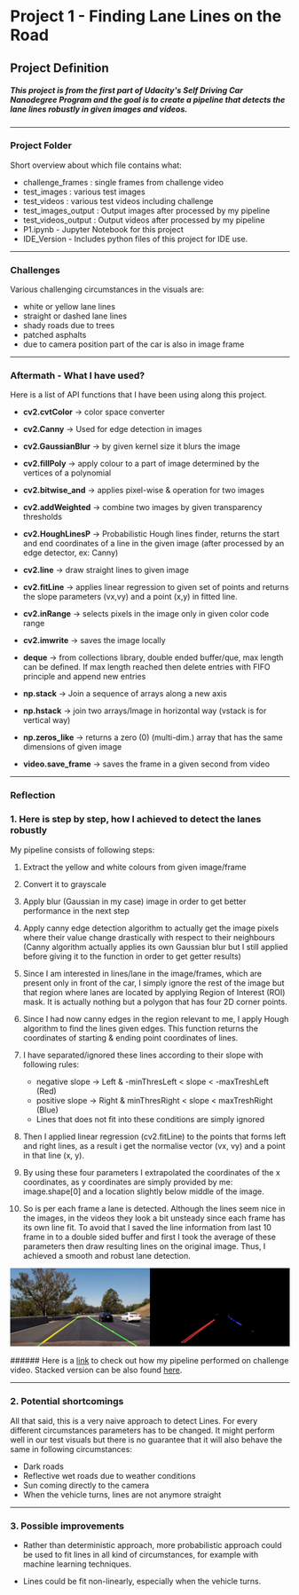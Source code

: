 # **Project 1 - Finding Lane Lines on the Road**

## Project Definition

##### This project is from the first part of Udacity's Self Driving Car Nanodegree Program and the goal is to create a pipeline that detects the lane lines robustly in given images and videos.

---
### Project Folder
Short overview about which file contains what:
* challenge_frames : single frames from challenge video
* test_images : various test images
* test_videos : various test videos including challenge
* test_images_output : Output images after processed by my pipeline
* test_videos_output : Output videos after processed by my pipeline
* P1.ipynb - Jupyter Notebook for this project
* IDE_Version - Includes python files of this project for IDE use.
---

### Challenges
Various challenging circumstances in the visuals are:
* white or yellow lane lines
* straight or dashed lane lines
* shady roads due to trees
* patched asphalts
* due to camera position part of the car is also in image frame

---

### Aftermath - What I have used?

Here is a list of API functions that I have been using along this project.
* **cv2.cvtColor** -> color space converter

* **cv2.Canny** -> Used for edge detection in images

* **cv2.GaussianBlur** -> by given kernel size it blurs the image

* **cv2.fillPoly** -> apply colour to a part of image determined by the vertices of a polynomial

* **cv2.bitwise_and** -> applies pixel-wise & operation for two images

* **cv2.addWeighted** -> combine two images by given transparency thresholds

* **cv2.HoughLinesP** -> Probabilistic Hough lines finder, returns the start and end coordinates of a line in the given image (after processed by an edge detector, ex: Canny)

* **cv2.line** -> draw straight lines to given image

* **cv2.fitLine** -> applies linear regression to given set of points and returns the slope parameters (vx,vy) and a point (x,y) in fitted line.

* **cv2.inRange** -> selects pixels in the image only in given color code range

* **cv2.imwrite** -> saves the image  locally

* **deque** -> from collections library, double ended buffer/que, max length can be defined. If max length reached then delete entries with FIFO principle and append new entries

* **np.stack** -> Join a sequence of arrays along a new axis

* **np.hstack** -> join two arrays/Image in horizontal way (vstack is for vertical way)

* **np.zeros_like** -> returns a zero (0) (multi-dim.) array that has the same dimensions of given image

* **video.save_frame** -> saves the frame in a given second from video

---

### Reflection

### 1. Here is step by step, how I achieved to detect the lanes robustly

My pipeline consists of following steps:

1. Extract the yellow and white colours from given image/frame

2. Convert it to grayscale

3. Apply blur (Gaussian in my case) image in order to get better performance in the next step

4. Apply canny edge detection algorithm to actually get the image pixels where their value change drastically with respect to their neighbours (Canny algorithm actually applies its own Gaussian blur but I still applied before giving it to the function in order to get getter results)

5. Since I am interested in lines/lane in the image/frames, which are present only in front of the car, I simply ignore the rest of the image but that region where lanes are located by applying Region of Interest (ROI) mask. It is actually nothing but a  polygon that has four 2D corner points.

6. Since I had now canny edges in the region relevant to me, I apply Hough algorithm to find the lines given edges. This function returns the coordinates of starting & ending point coordinates of lines.

7. I have separated/ignored these lines according to their slope with following rules:
    * negative slope -> Left & -minThresLeft < slope < -maxTreshLeft (Red)
    * positive slope -> Right & minThresRight < slope < maxTreshRight (Blue)
    * Lines that does not fit into these conditions are simply ignored


8. Then I applied linear regression (cv2.fitLine) to the points that forms left and right lines, as a result i get the normalise vector (vx, vy) and a point in that line (x, y).

9. By using these four parameters I extrapolated the coordinates of the x coordinates, as y coordinates are simply provided by me: image.shape[0] and a location slightly below middle of the image.

10. So is per each frame a lane is detected. Although the lines seem nice in the images, in the videos they look a bit unsteady since each frame has its own line fit. To avoid that I saved the line information from last 10 frame in to a double sided buffer and first I took the average of these parameters then draw resulting lines on the original image. Thus, I achieved a smooth and robust lane detection.

![challangeStacked][stackedchallenge2]

###### Here is a [link](https://youtu.be/-QkNjW-tDrk) to check out how my pipeline performed on challenge video. Stacked version can be also found [here](https://youtu.be/0OmXC_0mDxI).

---
### 2. Potential shortcomings

All that said, this is a very naive approach to detect Lines. For every different circumstances parameters has to be changed. It might perform well in our test visuals but there is no guarantee that it will also behave the same in following circumstances:

* Dark roads
* Reflective wet roads due to weather conditions
* Sun coming directly to the camera
* When the vehicle turns, lines are not anymore straight

---

### 3. Possible improvements

* Rather than deterministic approach, more probabilistic approach could be used to fit lines in all kind of circumstances, for example with machine learning techniques.

* Lines could be fit non-linearly, especially when the vehicle turns.

[stackedchallenge2]: ./test_images_output/Challenge_2_Stacked.jpg "ChallengeStacked"
